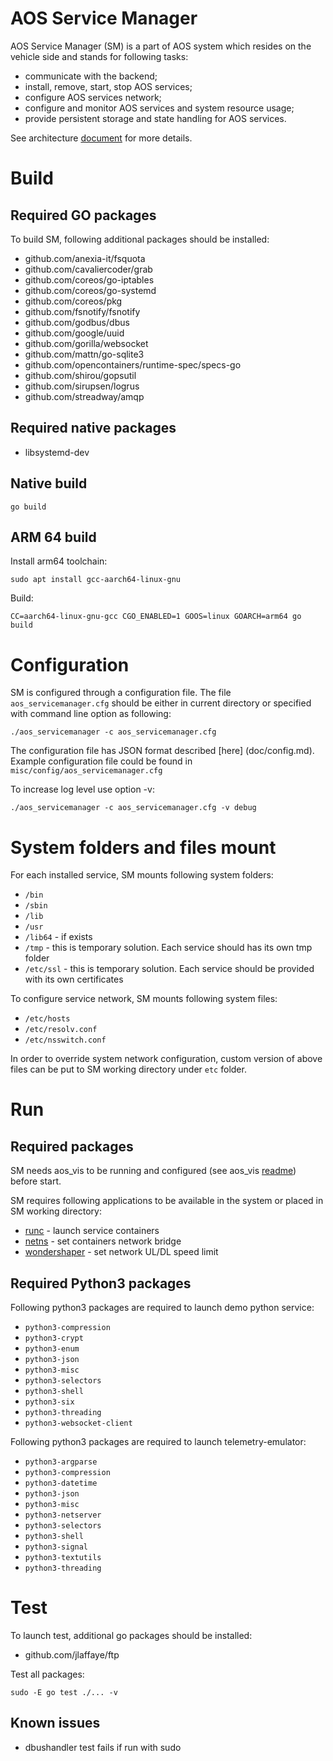
# AOS Service Manager

AOS Service Manager (SM) is a part of AOS system which resides on the vehicle side and stands for following tasks:
* communicate with the backend;
* install, remove, start, stop AOS services;
* configure AOS services network;
* configure and monitor AOS services and system resource usage;
* provide persistent storage and state handling for AOS services.

See architecture [document](doc/architecture.md) for more details.

# Build

## Required GO packages

To build SM, following additional packages should be installed:
* github.com/anexia-it/fsquota
* github.com/cavaliercoder/grab
* github.com/coreos/go-iptables
* github.com/coreos/go-systemd
* github.com/coreos/pkg
* github.com/fsnotify/fsnotify
* github.com/godbus/dbus
* github.com/google/uuid
* github.com/gorilla/websocket
* github.com/mattn/go-sqlite3
* github.com/opencontainers/runtime-spec/specs-go
* github.com/shirou/gopsutil
* github.com/sirupsen/logrus
* github.com/streadway/amqp

## Required native packages
* libsystemd-dev

## Native build

```
go build
```

## ARM 64 build

Install arm64 toolchain:
```
sudo apt install gcc-aarch64-linux-gnu
```
Build:

```
CC=aarch64-linux-gnu-gcc CGO_ENABLED=1 GOOS=linux GOARCH=arm64 go build
```

# Configuration

SM is configured through a configuration file. The file `aos_servicemanager.cfg` should be either in current directory or specified with command line option as following:
```
./aos_servicemanager -c aos_servicemanager.cfg
```
The configuration file has JSON format described [here] (doc/config.md). Example configuration file could be found in `misc/config/aos_servicemanager.cfg`

To increase log level use option -v:
```
./aos_servicemanager -c aos_servicemanager.cfg -v debug
```

# System folders and files mount

For each installed service, SM mounts following system folders:
* `/bin`
* `/sbin`
* `/lib`
* `/usr`
* `/lib64` - if exists
* `/tmp` - this is temporary solution. Each service should has its own tmp folder
* `/etc/ssl` - this is temporary solution. Each service should be provided with its own certificates

To configure service network, SM mounts following system files:
* `/etc/hosts`
* `/etc/resolv.conf`
* `/etc/nsswitch.conf`

In order to override system network configuration, custom version of above files can be put to SM working directory under `etc` folder.

# Run

## Required packages

SM needs aos_vis to be running and configured (see aos_vis [readme](https://gitpct.epam.com/epmd-aepr/aos_vis/blob/master/README.md)) before start.

SM requires following applications to be available in the system or placed in SM working directory:
* [runc](https://github.com/opencontainers/runc) - launch service containers
* [netns](https://github.com/genuinetools/netns) - set containers network bridge
* [wondershaper](https://github.com/magnific0/wondershaper) - set network UL/DL speed limit

## Required Python3 packages

Following python3 packages are required to launch demo python service:
* `python3-compression`
* `python3-crypt`
* `python3-enum`
* `python3-json`
* `python3-misc`
* `python3-selectors`
* `python3-shell`
* `python3-six`
* `python3-threading`
* `python3-websocket-client`

Following python3 packages are required to launch telemetry-emulator:
* `python3-argparse`
* `python3-compression`
* `python3-datetime`
* `python3-json`
* `python3-misc`
* `python3-netserver`
* `python3-selectors`
* `python3-shell`
* `python3-signal`
* `python3-textutils`
* `python3-threading`

# Test

To launch test, additional go packages should be installed:
* github.com/jlaffaye/ftp

Test all packages:

```
sudo -E go test ./... -v
```
## Known issues
* dbushandler test fails if run with sudo
